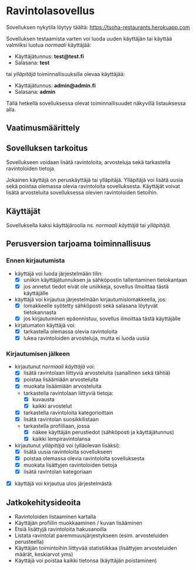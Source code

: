 # Ravintolasovellus

Sovelluksen nykytila löytyy täältä: https://tsoha-restaurants.herokuapp.com

Sovelluksen testaamista varten voi luoda uuden käyttäjän tai käyttää valmiiksi luotua _normaali_ käyttäjää:
 - Käyttäjätunnus: **test<span>@</span>test.fi**
 - Salasana: **test**
 
tai _ylläpitäjä_ toiminnallisuuksilla olevaa käyttäjää:

 - Käyttäjätunnus: **admin<span>@</span>admin.fi**
 - Salasana: **admin**

Tällä hetkellä sovelluksessa olevat toiminnallisuudet näkyvillä listauksessa alla.

## Vaatimusmäärittely

## Sovelluksen tarkoitus

Sovellukseen voidaan lisätä ravintoloita, arvosteluja sekä tarkastella ravintoloiden tietoja. 

Jokainen käyttäjä on peruskäyttäjä tai ylläpitäjä. Ylläpitäjä voi lisätä uusia sekä poistaa olemassa olevia ravintoloita sovelluksesta. Käyttäjät voivat lisätä arvosteluita sovelluksessa olevien ravintoloiden tietoihin.

## Käyttäjät

Sovelluksella kaksi käyttäjäroolia ns. _normaali käyttäjä_ tai _ylläpitäjä_.

## Perusversion tarjoama toiminnallisuus

### Ennen kirjautumista

- käyttäjä voi luoda järjestelmään tilin:
  - [x] uniikin käyttäjätunnuksen ja sähköpostin tallentaminen tietokantaan 
  - [x] jos annetut tiedot eivät ole uniikkeja, sovellus ilmoittaa tästä käyttäjälle

- käyttäjä voi kirjautua järjestelmään kirjautumislomakkeella, jos:
  - [x] lomakkeelle syötetty sähköposti sekä salasana löytyvät tietokannasta 
  - [x] jos kirjautuminen epäonnistuu, sovellus ilmoittaa tästä käyttäjälle 

- kirjatumaton käyttäjä voi: 
  - [x] tarkastella olemassa olevia ravintoloita
  - [x] lukea ravintoloiden arvosteluja, mutta ei luoda uusia 

### Kirjautumisen jälkeen

- kirjautunut _normaali käyttäjä_ voi:
  - [x] lisätä ravintolaan liittyviä arvosteluita (sanallinen sekä tähtiä)
  - [x] poistaa lisäämiään arvosteluita 
  - [x] muokata lisäämiään arvosteluita
  - tarkastella ravintolaan liittyviä tietoja:
    - [x] kuvausta
    - [x] kaikki arvostelut
  - [x] tarkastella ravintoloita kategorioittain  
  - [x] lisätä ravintolan suosikkilistaan 
  - tarkastella profiiliaan, jossa
    - [x] näkee käyttäjän perustiedot (sähköposti ja käyttäjätunnus)
    - [x] kaikki lempiravintolansa 

- kirjautunut _ylläpitäjä_ voi (ylläolevan lisäksi):
  - [x] lisätä uusia ravintoloita sovellukseen
  - [x] poistaa olemassa olevia ravintoloita sovelluksesta
  - [x] muokata lisättyjen ravintoloiden tietoja
  - [x] lisätä ravintolan kategoriaan

- [x] käyttäjä voi kirjautua ulos järjestelmästä 

## Jatkokehitysideoita

- Ravintoloiden listaaminen kartalla
- Käyttäjän profiilin muokkaaminen / kuvan lisääminen
- Etsiä lisättyjä ravintoloita hakusanoilla
- Listata ravintolat paremmuusjärjestykseen (esim. arvosteluiden perusteella)
- Käyttäjän toimintoihin liittyvää statistiikkaa (lisättyjen arvosteluiden määrät, keskiarvot yms)
- Käyttäjä voi poistaa kaikki tietonsa (käyttäjän poistaminen)

